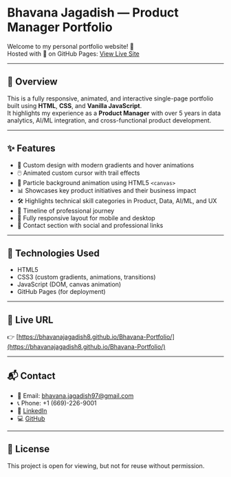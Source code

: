 
# Bhavana Jagadish — Product Manager Portfolio

Welcome to my personal portfolio website! 🎯  
Hosted with 💜 on GitHub Pages: [View Live Site](https://bhavanajagadish8.github.io/Bhavana-Portfolio/)

---

## 📌 Overview

This is a fully responsive, animated, and interactive single-page portfolio built using **HTML**, **CSS**, and **Vanilla JavaScript**.  
It highlights my experience as a **Product Manager** with over 5 years in data analytics, AI/ML integration, and cross-functional product development.

---

## ✨ Features

- 🎨 Custom design with modern gradients and hover animations
- 🖱️ Animated custom cursor with trail effects
- 🌌 Particle background animation using HTML5 `<canvas>`
- 📊 Showcases key product initiatives and their business impact
- 🛠️ Highlights technical skill categories in Product, Data, AI/ML, and UX
- 🧭 Timeline of professional journey
- 📱 Fully responsive layout for mobile and desktop
- 💌 Contact section with social and professional links

---

## 🚀 Technologies Used

- HTML5
- CSS3 (custom gradients, animations, transitions)
- JavaScript (DOM, canvas animation)
- GitHub Pages (for deployment)

---

## 🔗 Live URL

👉 [https://bhavanajagadish8.github.io/Bhavana-Portfolio/](https://bhavanajagadish8.github.io/Bhavana-Portfolio/)

---

## 📬 Contact

- 📧 Email: bhavana.jagadish97@gmail.com  
- 📞 Phone: +1 (669)-226-9001  
- 💼 [LinkedIn](https://www.linkedin.com/in/bhavana-jagadish-2220bb185/)  
- 💻 [GitHub](https://github.com/BhavanaJagadish8)

---

## 📄 License

This project is open for viewing, but not for reuse without permission.
